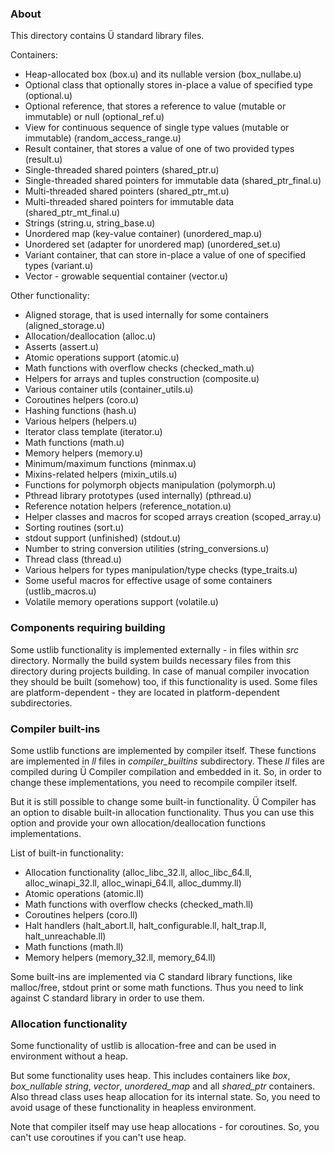### About

This directory contains Ü standard library files.

Containers:

* Heap-allocated box (box.u) and its nullable version (box_nullabe.u)
* Optional class that optionally stores in-place a value of specified type (optional.u)
* Optional reference, that stores a reference to value (mutable or immutable) or null (optional_ref.u)
* View for continuous sequence of single type values (mutable or immutable) (random_access_range.u)
* Result container, that stores a value of one of two provided types (result.u)
* Single-threaded shared pointers (shared_ptr.u)
* Single-threaded shared pointers for immutable data (shared_ptr_final.u)
* Multi-threaded shared pointers (shared_ptr_mt.u)
* Multi-threaded shared pointers for immutable data (shared_ptr_mt_final.u)
* Strings (string.u, string_base.u)
* Unordered map (key-value container) (unordered_map.u)
* Unordered set (adapter for unordered map) (unordered_set.u)
* Variant container, that can store in-place a value of one of specified types (variant.u)
* Vector - growable sequential container (vector.u)

Other functionality:

* Aligned storage, that is used internally for some containers (aligned_storage.u)
* Allocation/deallocation (alloc.u)
* Asserts (assert.u)
* Atomic operations support (atomic.u)
* Math functions with overflow checks (checked_math.u)
* Helpers for arrays and tuples construction (composite.u)
* Various container utils (container_utils.u)
* Coroutines helpers (coro.u)
* Hashing functions (hash.u)
* Various helpers (helpers.u)
* Iterator class template (iterator.u)
* Math functions (math.u)
* Memory helpers (memory.u)
* Minimum/maximum functions (minmax.u)
* Mixins-related helpers (mixin_utils.u)
* Functions for polymorph objects manipulation (polymorph.u)
* Pthread library prototypes (used internally) (pthread.u)
* Reference notation helpers (reference_notation.u)
* Helper classes and macros for scoped arrays creation (scoped_array.u)
* Sorting routines (sort.u)
* stdout support (unfinished) (stdout.u)
* Number to string conversion utilities (string_conversions.u)
* Thread class (thread.u)
* Various helpers for types manipulation/type checks (type_traits.u)
* Some useful macros for effective usage of some containers (ustlib_macros.u)
* Volatile memory operations support (volatile.u)


### Components requiring building

Some ustlib functionality is implemented externally - in files within *src* directory.
Normally the build system builds necessary files from this directory during projects building.
In case of manual compiler invocation they should be built (somehow) too, if this functionality is used.
Some files are platform-dependent - they are located in platform-dependent subdirectories.


### Compiler built-ins

Some ustlib functions are implemented by compiler itself.
These functions are implemented in *ll* files in *compiler_builtins* subdirectory.
These *ll* files are compiled during Ü Compiler compilation and embedded in it.
So, in order to change these implementations, you need to recompile compiler itself.

But it is still possible to change some built-in functionality.
Ü Compiler has an option to disable built-in allocation functionality.
Thus you can use this option and provide your own allocation/deallocation functions implementations.

List of built-in functionality:

* Allocation functionality (alloc_libc_32.ll, alloc_libc_64.ll, alloc_winapi_32.ll, alloc_winapi_64.ll, alloc_dummy.ll)
* Atomic operations (atomic.ll)
* Math functions with overflow checks (checked_math.ll)
* Coroutines helpers (coro.ll)
* Halt handlers (halt_abort.ll, halt_configurable.ll, halt_trap.ll, halt_unreachable.ll)
* Math functions (math.ll)
* Memory helpers (memory_32.ll, memory_64.ll)

Some built-ins are implemented via C standard library functions, like malloc/free, stdout print or some math functions.
Thus you need to link against C standard library in order to use them.


### Allocation functionality

Some functionality of ustlib is allocation-free and can be used in environment without a heap.

But some functionality uses heap.
This includes containers like *box*, *box_nullable* *string*, *vector*, *unordered_map* and all *shared_ptr* containers.
Also thread class uses heap allocation for its internal state.
So, you need to avoid usage of these functionality in heapless environment.

Note that compiler itself may use heap allocations - for coroutines.
So, you can't use coroutines if you can't use heap.
